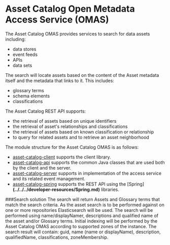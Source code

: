 <!-- SPDX-License-Identifier: CC-BY-4.0 -->
<!-- Copyright Contributors to the ODPi Egeria project. -->

# Asset Catalog Open Metadata Access Service (OMAS)

The Asset Catalog OMAS provides services to search for data assets including:

* data stores
* event feeds
* APIs
* data sets

The search will locate assets
based on the content of the Asset metadata itself and the metadata that links
to it.  This includes:

* glossary terms
* schema elements
* classifications

The Asset Catalog REST API supports:

* the retrieval of assets based on unique identifiers
* the retrieval of asset's relationships and classifications
* the retrieval of assets based on known classification or relationship
* to query for related assets and to retrieve an asset neighborhood

The module structure for the Asset Catalog OMAS is as follows:

* [asset-catalog-client](asset-catalog-client) supports the client library.
* [asset-catalog-api](asset-catalog-api) supports the common Java classes that are used both by the client and the server.
* [asset-catalog-server](asset-catalog-server) supports in implementation of the access service and its related event management.
* [asset-catalog-spring](asset-catalog-spring) supports the REST API using the [Spring]__(../../../developer-resources/Spring.md)__ libraries.

###Search solution
The search will return Assets and Glossary terms that match the search criteria.
As the asset search is to be performed against on one or more repositories Elasticsearch will be used. 
The search will be performed using name/displayNamer, descriptions and qualified name of the asset and/or Glossary terms.
Initial indexing will be performed by the Asset Catalog OMAS according to supported zones of the instance.
The search result will contain: guid, name (name or displayName), description, qualifiedName, classifications, zoneMembership.
    
